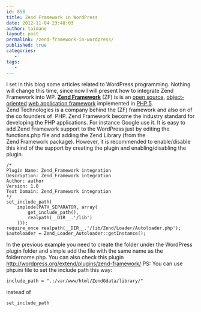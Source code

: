 ```yaml
---
id: 858
title: Zend Framework in WordPress
date: 2012-11-04 23:48:03
author: taimane
layout: post
permalink: /zend-framework-in-wordpress/
published: true
categories:
   -
tags:
   -
---
```

I set in this blog some articles related to WordPress programming. Nothing will change this time, since now I will present how to integrate Zend Framework into WP.
<a rel="nofollow" href="http://wordpress.org/extend/plugins/zend-framework/"><strong>Zend Framework</strong></a> (ZF) is is an <a rel="nofollow" title="Open source" href="http://en.wikipedia.org/wiki/Open_source">open source</a>, <a rel="nofollow" title="Object-oriented" href="http://en.wikipedia.org/wiki/Object-oriented">object-oriented</a> <a rel="nofollow" title="Web application framework" href="http://en.wikipedia.org/wiki/Web_application_framework">web application framework</a> implemented in <a rel="nofollow" title="PHP 5" href="http://en.wikipedia.org/wiki/PHP_5">PHP 5</a>.
Zend Technologies is a company behind the (ZF) framework and also on of the co founders of  PHP.
Zend Framework become the industry standard for developing the PHP applications. For instance Google use it.
It is easy to add Zend Framework support to the WordPress just by editing the functions.php file and adding the Zend Library (from the Zend Framework package).
However, it is recommended to enable/disable this kind of the support by creating the plugin and enabling/disabling the plugin.
```
/*
Plugin Name: Zend_Framework integration
Description: Zend_Framework integration
Author: author
Version: 1.0
Text Domain: Zend_Framework integration
*/
set_include_path(
	implode(PATH_SEPARATOR, array(
		get_include_path(),
		realpath(__DIR__.'/lib')
	)));
require_once realpath(__DIR__.'/lib/Zend/Loader/Autoloader.php');
$autoloader = Zend_Loader_Autoloader::getInstance();
```
In the previous example you need to create the folder under the WordPress plugin folder and simple add the file with the same name as the foldername.php.
You can also check this plugin http://wordpress.org/extend/plugins/zend-framework/
PS: You can use php.ini file to set the include path this way:
```
include_path = ".:/var/www/html/ZendGdata/library/" 
```
instead of
```
set_include_path
```